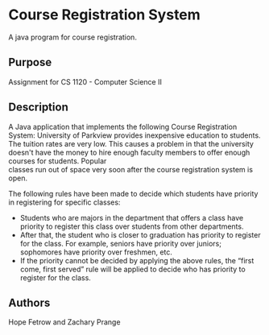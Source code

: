 # Course Registration System
A java program for course registration.

## Purpose 
Assignment for CS 1120 - Computer Science II

## Description 
A Java application that implements the following Course Registration System:
University of Parkview provides inexpensive education to students. The tuition rates are very low. This causes a problem in 
that the university doesn't have the money to hire enough faculty members to offer enough courses for students. Popular     
classes run out of space very soon after the course registration system is open.
 
The following rules have been made to decide which students have priority in registering for specific classes:
* Students who are majors in the department that offers a class have priority to register this class over students from other departments. 
* After that, the student who is closer to graduation has priority to register for the class. For example, seniors have priority over juniors; sophomores have priority over freshmen, etc. 
* If the priority cannot be decided by applying the above rules, the “first come, first served” rule will be applied to decide who has priority to register for the class. 

## Authors 
Hope Fetrow and Zachary Prange
